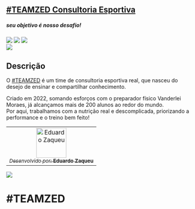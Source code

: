 <h2><a href="https://teamzed.vercel.app/"> #TEAMZED Consultoria Esportiva </a></h2>
<h5>seu objetivo é nosso desafio!</h5>

<div style="display: inline_block">
<img src="https://img.shields.io/badge/html5-%23E34F26.svg?style=for-the-badge&logo=html5&logoColor=white" />
<img src="https://img.shields.io/badge/css3-%231572B6.svg?style=for-the-badge&logo=css3&logoColor=white" />
<img src="https://img.shields.io/badge/javascript-%23323330.svg?style=for-the-badge&logo=javascript&logoColor=%23F7DF1E" />   
</div>

<img src ="https://media.discordapp.net/attachments/1032819189288816690/1041689185586774086/image.png" />

<h2>Descrição</h2>
<p>O <a href="https://teamzed.vercel.app/">#TEAMZED</a>  é um time de consultoria esportiva real, que nasceu do desejo de ensinar e compartilhar conhecimento. <br>

Criado em 2022, somando esforços com o preparador físico Vanderlei Moraes, já alcançamos mais de 200 alunos ao redor do mundo.<br>
Por aqui, trabalhamos com a nutrição real e descomplicada, priorizando a performance e o treino bem feito!</p>

<table>
  <tr>
    <td align="center">
      <a href="https://github.com/zaqueu-1">
        <img src="https://media.discordapp.net/attachments/1032819189288816690/1032829945895985183/avatarzidddddn.png?width=652&height=652" width="80px;" alt="Eduardo Zaqueu"/><br>
        <sub>
          <i>Desenvolvido por: </i><b>Eduardo Zaqueu</b>
        </sub>
      </a>
    </td>
  </tr>
</table>

  <div style="display: inline_block"> 
<a href="https://www.linkedin.com/in/zaqueu1/" target="_blank"><img src="https://img.shields.io/badge/-LinkedIn-%230077B5?style=for-the-badge&logo=linkedin&logoColor=white" target="_blank"></a>
</div>

# #TEAMZED
